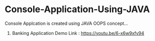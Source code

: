 # Console-Application-Using-JAVA
Console Applcation is created using JAVA OOPS concept... 

1. Banking Application Demo Link : https://youtu.be/6-x6w9xfv94

